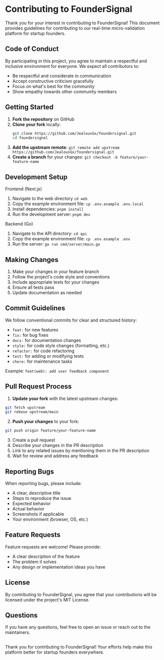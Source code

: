 # Contributing to FounderSignal

Thank you for your interest in contributing to FounderSignal! This document provides guidelines for contributing to our real-time micro-validation platform for startup founders.

## Code of Conduct

By participating in this project, you agree to maintain a respectful and inclusive environment for everyone. We expect all contributors to:

- Be respectful and considerate in communication
- Accept constructive criticism gracefully
- Focus on what's best for the community
- Show empathy towards other community members

## Getting Started

1. **Fork the repository** on GitHub
2. **Clone your fork** locally:
   ```bash
   git clone https://github.com/JealousGx/foundersignal.git
   cd foundersignal
   ```
3. **Add the upstream remote**:
   `git remote add upstream https://github.com/JealousGx/foundersignal.git`
4. **Create a branch** for your changes:
   `git checkout -b feature/your-feature-name`

## Development Setup

Frontend (Next.js)

1. Navigate to the web directory
   `cd web`
2. Copy the example environment file:
   `cp .env.example .env.local`
3. Install dependencies:
   `pnpm install`
4. Run the development server:
   `pnpm dev`

Backend (Go)

1. Navigate to the API directory:
   `cd api`
2. Copy the example environment file:
   `cp .env.example .env`
3. Run the server:
   `go run cmd/server/main.go`

## Making Changes

1. Make your changes in your feature branch
2. Follow the project's code style and conventions
3. Include appropriate tests for your changes
4. Ensure all tests pass
5. Update documentation as needed

## Commit Guidelines

We follow conventional commits for clear and structured history:

- `feat:` for new features
- `fix:` for bug fixes
- `docs:` for documentation changes
- `style:` for code style changes (formatting, etc.)
- `refactor:` for code refactoring
- `test:` for adding or modifying tests
- `chore:` for maintenance tasks

Example: `feat(web): add user feedback component`

## Pull Request Process

1. **Update your fork** with the latest upstream changes:

```bash
git fetch upstream
git rebase upstream/main
```

2. **Push your changes** to your fork:

```bash
git push origin feature/your-feature-name
```

3. Create a pull request
4. Describe your changes in the PR description
5. Link to any related issues by mentioning them in the PR description
6. Wait for review and address any feedback

## Reporting Bugs

When reporting bugs, please include:

- A clear, descriptive title
- Steps to reproduce the issue
- Expected behavior
- Actual behavior
- Screenshots if applicable
- Your environment (browser, OS, etc.)

## Feature Requests

Feature requests are welcome! Please provide:

- A clear description of the feature
- The problem it solves
- Any design or implementation ideas you have

## License

By contributing to FounderSignal, you agree that your contributions will be licensed under the project's MIT License.

## Questions

If you have any questions, feel free to open an issue or reach out to the maintainers.

##

Thank you for contributing to FounderSignal! Your efforts help make this platform better for startup founders everywhere.
